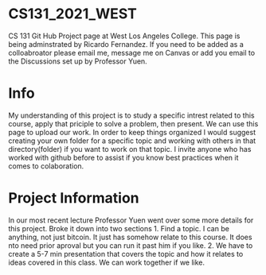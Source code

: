 # CS131_2021_WEST
CS 131 Git Hub Project page at West Los Angeles College.
This page is being adminstrated by Ricardo Fernandez. If you need to be added as a colloabroator please email me, message me on Canvas or add you  email to the Discussions set up by Professor Yuen. 

# Info
My understanding of this project is to study a specific intrest related to this course, apply that priciple to solve a problem, then present. We can use this page to upload our work. In order to keep things organized I would suggest creating your own folder for a specific topic and working with others in that directory(folder) if you want to work on that topic. I invite anyone who has worked with github before to assist if you know best practices when it comes to colaboration. 

# Project Information
In our most recent lecture Professor Yuen went over some more details for this project. Broke it down into two sections
    1. Find a topic. I can be anything, not just bitcoin. It just has somehow relate to this course. It does nto need prior aproval but you can run it past him if you like. 
    2. We have to create a 5-7 min presentation that covers the topic and how it relates to ideas covered in this class. We can work together if we like. 
